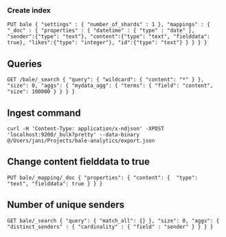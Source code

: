 ### Create index

`PUT bale
{
    "settings" : {
        "number_of_shards" : 1
    },
    "mappings" : {
        "_doc" : {
            "properties" : {
                "datetime" : { "type" : "date" },
                "sender":{"type": "text"},
                "content":{"type": "text", "fielddata": true},
                "likes":{"type": "integer"},
                "id":{"type": "text"}
            }
        }
    }
}`

## Queries

`GET /bale/_search
{
  "query": {
    "wildcard": {
      "content": "*"
    }
  },
  "size": 0,
  "aggs": {
    "mydata_agg": {
      "terms": {
        "field": "content",
        "size": 100000
      }
    }
  }
}`

## Ingest command

`curl -H 'Content-Type: application/x-ndjson' -XPOST 'localhost:9200/_bulk?pretty' --data-binary @/Users/jani/Projects/bale-analytics/export.json`

## Change content fielddata to true

`PUT bale/_mapping/_doc
{
  "properties": {
    "content": { 
      "type":     "text",
      "fielddata": true
    }
  }
}`

## Number of unique senders

`GET bale/_search
{
  "query": {
    "match_all": {}
  },
  "size": 0,
  "aggs": {
      "distinct_senders" : {
            "cardinality" : {
              "field" : "sender"
            }
        }
  }
}`
